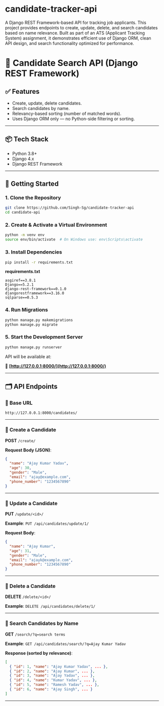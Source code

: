 # candidate-tracker-api
A Django REST Framework-based API for tracking job applicants. This project provides endpoints to create, update, delete, and search candidates based on name relevance. Built as part of an ATS (Applicant Tracking System) assignment, it demonstrates efficient use of Django ORM, clean API design, and search functionality optimized for performance.

# 🧪 Candidate Search API (Django REST Framework)


## ✅ Features

* Create, update, delete candidates.
* Search candidates by name.
* Relevancy-based sorting (number of matched words).
* Uses Django ORM only — no Python-side filtering or sorting.

---

## 📦 Tech Stack

* Python 3.8+
* Django 4.x
* Django REST Framework

---

## 🚀 Getting Started

### 1. Clone the Repository

```bash
git clone https://github.com/Singh-Sg/candidate-tracker-api
cd candidate-api
```

### 2. Create & Activate a Virtual Environment

```bash
python -m venv env
source env/bin/activate  # On Windows use: env\Scripts\activate
```

### 3. Install Dependencies

```bash
pip install -r requirements.txt
```

**requirements.txt**

```
asgiref==3.8.1
Django==5.2.1
django-rest-framework==0.1.0
djangorestframework==3.16.0
sqlparse==0.5.3

```

### 4. Run Migrations

```bash
python manage.py makemigrations
python manage.py migrate
```

### 5. Start the Development Server

```bash
python manage.py runserver
```

API will be available at:

📍 **[http://127.0.0.1:8000/](http://127.0.0.1:8000/)**

---

## 🗂️ API Endpoints

### 🔹 Base URL

```
http://127.0.0.1:8000/candidates/
```

---

### 📌 Create a Candidate

**POST** `/create/`

**Request Body (JSON)**:

```json
{
  "name": "Ajay Kumar Yadav",
  "age": 30,
  "gender": "Male",
  "email": "ajay@example.com",
  "phone_number": "1234567890"
}
```

---

### 📌 Update a Candidate

**PUT** `/update/<id>/`

**Example**:
`PUT /api/candidates/update/1/`

**Request Body**:

```json
{
  "name": "Ajay Kumar",
  "age": 31,
  "gender": "Male",
  "email": "ajayk@example.com",
  "phone_number": "1234567890"
}
```

---

### 📌 Delete a Candidate

**DELETE** `/delete/<id>/`

**Example**:
`DELETE /api/candidates/delete/1/`

---

### 📌 Search Candidates by Name

**GET** `/search/?q=search terms`

**Example**:
`GET /api/candidates/search/?q=Ajay Kumar Yadav`

**Response (sorted by relevance)**:

```json
[
  { "id": 1, "name": "Ajay Kumar Yadav", ... },
  { "id": 2, "name": "Ajay Kumar", ... },
  { "id": 3, "name": "Ajay Yadav", ... },
  { "id": 4, "name": "Kumar Yadav", ... },
  { "id": 5, "name": "Ramesh Yadav", ... },
  { "id": 6, "name": "Ajay Singh", ... }
]
```

---